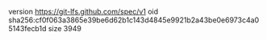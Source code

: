 version https://git-lfs.github.com/spec/v1
oid sha256:cf0f063a3865e39be6d62b1c143d4845e9921b2a43be0e6973c4a05143fecb1d
size 3949
